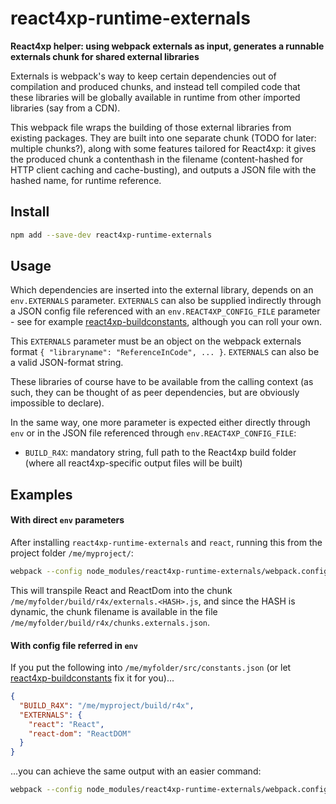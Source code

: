 # react4xp-runtime-externals

**React4xp helper: using webpack externals as input, generates a runnable externals chunk for shared external libraries**

Externals is webpack's way to keep certain dependencies out of compilation and produced chunks, and instead tell compiled code that these libraries will be globally available in runtime from other ímported libraries (say from a CDN).

This webpack file wraps the building of those external libraries from existing packages. They are built into one separate chunk (TODO for later: multiple chunks?), along with some features tailored for React4xp: it gives the produced chunk a contenthash in the filename (content-hashed for HTTP client caching and cache-busting), and outputs a JSON file with the hashed name, for runtime reference. 

## Install

```bash
npm add --save-dev react4xp-runtime-externals
```

## Usage

Which dependencies are inserted into the external library, depends on an `env.EXTERNALS` parameter. `EXTERNALS` can also be supplied ìndirectly through a JSON config file referenced with an `env.REACT4XP_CONFIG_FILE` parameter - see for example [react4xp-buildconstants](https://www.npmjs.com/package/react4xp-buildconstants), although you can roll your own. 

This `EXTERNALS` parameter must be an object on the webpack externals format `{ "libraryname": "ReferenceInCode", ... }`. `EXTERNALS` can also be a valid JSON-format string. 

These libraries of course have to be available from the calling context (as such, they can be thought of as peer dependencies, but are obviously impossible to declare). 

In the same way, one more parameter is expected either directly through `env` or in the JSON file referenced through `env.REACT4XP_CONFIG_FILE`:
  - `BUILD_R4X`: mandatory string, full path to the React4xp build folder (where all react4xp-specific output files will be built)
  
  
## Examples

#### With direct `env` parameters

After installing `react4xp-runtime-externals` and `react`, running this from the project folder `/me/myproject/`:

```bash
webpack --config node_modules/react4xp-runtime-externals/webpack.config.js --env.BUILD_R4X=/me/myfolder/build/r4x --env.EXTERNALS="{\"react\":\"React\", \"react-dom\":\"ReactDOM\"}"
```

This will transpile React and ReactDom into the chunk `/me/myfolder/build/r4x/externals.<HASH>.js`, and since the HASH is dynamic, the chunk filename is available in the file `/me/myfolder/build/r4x/chunks.externals.json`.


#### With config file referred in `env`

If you put the following into `/me/myfolder/src/constants.json` (or let [react4xp-buildconstants](https://www.npmjs.com/package/react4xp-buildconstants) fix it for you)... 
```json
{
  "BUILD_R4X": "/me/myproject/build/r4x",
  "EXTERNALS": {
    "react": "React",
    "react-dom": "ReactDOM"
  }
}

```

...you can achieve the same output with an easier command:
```bash
webpack --config node_modules/react4xp-runtime-externals/webpack.config.js --env.REACT4XP_CONFIG_FILE=/me/myfolder/src/constants.json
```

